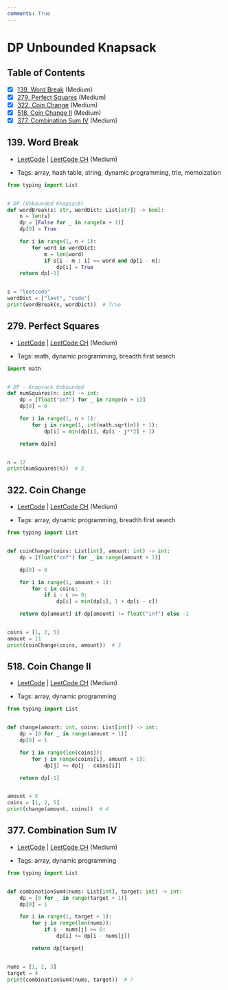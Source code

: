 ```yaml
---
comments: True
---
```


# DP Unbounded Knapsack

## Table of Contents

- [x] [139. Word Break](https://leetcode.cn/problems/word-break/) (Medium)
- [x] [279. Perfect Squares](https://leetcode.cn/problems/perfect-squares/) (Medium)
- [x] [322. Coin Change](https://leetcode.cn/problems/coin-change/) (Medium)
- [x] [518. Coin Change II](https://leetcode.cn/problems/coin-change-ii/) (Medium)
- [x] [377. Combination Sum IV](https://leetcode.cn/problems/combination-sum-iv/) (Medium)

## 139. Word Break

-   [LeetCode](https://leetcode.com/problems/word-break/) | [LeetCode CH](https://leetcode.cn/problems/word-break/) (Medium)

-   Tags: array, hash table, string, dynamic programming, trie, memoization
```python title="139. Word Break - Python Solution"
from typing import List


# DP (Unbounded Knapsack)
def wordBreak(s: str, wordDict: List[str]) -> bool:
    n = len(s)
    dp = [False for _ in range(n + 1)]
    dp[0] = True

    for i in range(1, n + 1):
        for word in wordDict:
            m = len(word)
            if s[i - m : i] == word and dp[i - m]:
                dp[i] = True
    return dp[-1]


s = "leetcode"
wordDict = ["leet", "code"]
print(wordBreak(s, wordDict))  # True

```

## 279. Perfect Squares

-   [LeetCode](https://leetcode.com/problems/perfect-squares/) | [LeetCode CH](https://leetcode.cn/problems/perfect-squares/) (Medium)

-   Tags: math, dynamic programming, breadth first search
```python title="279. Perfect Squares - Python Solution"
import math


# DP - Knapsack Unbounded
def numSquares(n: int) -> int:
    dp = [float("inf") for _ in range(n + 1)]
    dp[0] = 0

    for i in range(1, n + 1):
        for j in range(1, int(math.sqrt(n)) + 1):
            dp[i] = min(dp[i], dp[i - j**2] + 1)

    return dp[n]


n = 12
print(numSquares(n))  # 3

```

## 322. Coin Change

-   [LeetCode](https://leetcode.com/problems/coin-change/) | [LeetCode CH](https://leetcode.cn/problems/coin-change/) (Medium)

-   Tags: array, dynamic programming, breadth first search
```python title="322. Coin Change - Python Solution"
from typing import List


def coinChange(coins: List[int], amount: int) -> int:
    dp = [float("inf") for _ in range(amount + 1)]

    dp[0] = 0

    for i in range(1, amount + 1):
        for c in coins:
            if i - c >= 0:
                dp[i] = min(dp[i], 1 + dp[i - c])

    return dp[amount] if dp[amount] != float("inf") else -1


coins = [1, 2, 5]
amount = 11
print(coinChange(coins, amount))  # 3

```

## 518. Coin Change II

-   [LeetCode](https://leetcode.com/problems/coin-change-ii/) | [LeetCode CH](https://leetcode.cn/problems/coin-change-ii/) (Medium)

-   Tags: array, dynamic programming
```python title="518. Coin Change II - Python Solution"
from typing import List


def change(amount: int, coins: List[int]) -> int:
    dp = [0 for _ in range(amount + 1)]
    dp[0] = 1

    for i in range(len(coins)):
        for j in range(coins[i], amount + 1):
            dp[j] += dp[j - coins[i]]

    return dp[-1]


amount = 5
coins = [1, 2, 5]
print(change(amount, coins))  # 4

```

## 377. Combination Sum IV

-   [LeetCode](https://leetcode.com/problems/combination-sum-iv/) | [LeetCode CH](https://leetcode.cn/problems/combination-sum-iv/) (Medium)

-   Tags: array, dynamic programming
```python title="377. Combination Sum IV - Python Solution"
from typing import List


def combinationSum4(nums: List[int], target: int) -> int:
    dp = [0 for _ in range(target + 1)]
    dp[0] = 1

    for i in range(1, target + 1):
        for j in range(len(nums)):
            if i - nums[j] >= 0:
                dp[i] += dp[i - nums[j]]

        return dp[target]


nums = [1, 2, 3]
target = 4
print(combinationSum4(nums, target))  # 7

```

